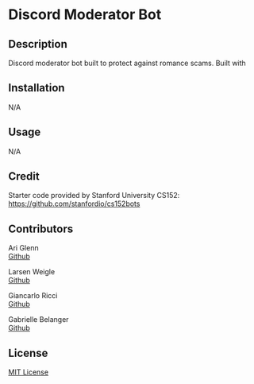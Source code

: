 # Discord Moderator Bot

## Description
Discord moderator bot built to protect against romance scams. Built with

## Installation

N/A

## Usage

N/A

## Credit

Starter code provided by Stanford University CS152: https://github.com/stanfordio/cs152bots

## Contributors
Ari Glenn <br>
[Github](https://github.com/AriGlenn)

Larsen Weigle <br>
[Github](https://github.com/larsenweigle)

Giancarlo Ricci <br>
[Github](https://github.com/giancarloricci)

Gabrielle Belanger <br>
[Github](https://github.com/gcbel)

## License

[MIT License](https://opensource.org/license/mit)
